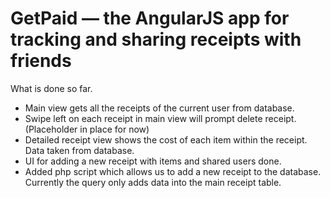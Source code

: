 # GetPaid — the AngularJS app for tracking and sharing receipts with friends

What is done so far.

- Main view gets all the receipts of the current user from database.
- Swipe left on each receipt in main view will prompt delete receipt. (Placeholder in place for now)
- Detailed receipt view shows the cost of each item within the receipt. Data taken from database.
- UI for adding a new receipt with items and shared users done.
- Added php script which allows us to add a new receipt to the database. Currently the query only adds data into the main receipt table.
